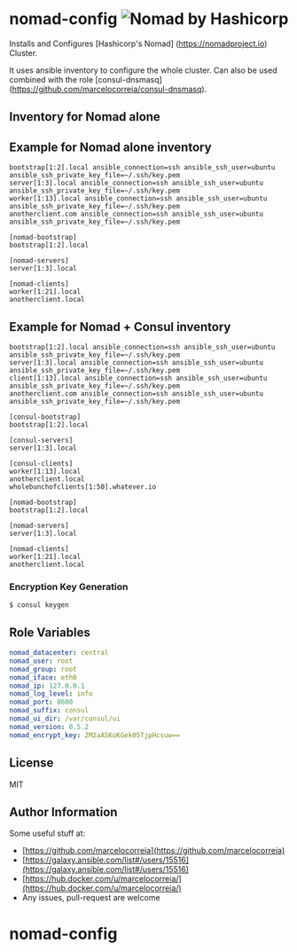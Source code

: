 # nomad-config ![Nomad by Hashicorp](https://www.nomadproject.io/assets/images/logo-header-f33e7fb0.png)

Installs and Configures [Hashicorp's Nomad] (https://nomadproject.io) Cluster.


It uses ansible inventory to configure the whole cluster. Can also be used 
combined with the role [consul-dnsmasq] (https://github.com/marcelocorreia/consul-dnsmasq). 


## Inventory for Nomad alone
## Example for Nomad alone inventory

```
bootstrap[1:2].local ansible_connection=ssh ansible_ssh_user=ubuntu ansible_ssh_private_key_file=~/.ssh/key.pem
server[1:3].local ansible_connection=ssh ansible_ssh_user=ubuntu ansible_ssh_private_key_file=~/.ssh/key.pem
worker[1:13].local ansible_connection=ssh ansible_ssh_user=ubuntu ansible_ssh_private_key_file=~/.ssh/key.pem
anotherclient.com ansible_connection=ssh ansible_ssh_user=ubuntu ansible_ssh_private_key_file=~/.ssh/key.pem

[nomad-bootstrap]
bootstrap[1:2].local

[nomad-servers]
server[1:3].local

[nomad-clients]
worker[1:21].local
anotherclient.local

```


## Example for Nomad + Consul inventory  

```
bootstrap[1:2].local ansible_connection=ssh ansible_ssh_user=ubuntu ansible_ssh_private_key_file=~/.ssh/key.pem
server[1:3].local ansible_connection=ssh ansible_ssh_user=ubuntu ansible_ssh_private_key_file=~/.ssh/key.pem
client[1:13].local ansible_connection=ssh ansible_ssh_user=ubuntu ansible_ssh_private_key_file=~/.ssh/key.pem
anotherclient.com ansible_connection=ssh ansible_ssh_user=ubuntu ansible_ssh_private_key_file=~/.ssh/key.pem

[consul-bootstrap]
bootstrap[1:2].local

[consul-servers]
server[1:3].local

[consul-clients]
worker[1:13].local
anotherclient.local
wholebunchofclients[1:50].whatever.io

[nomad-bootstrap]
bootstrap[1:2].local

[nomad-servers]
server[1:3].local

[nomad-clients]
worker[1:21].local
anotherclient.local

```

### Encryption Key Generation

```
$ consul keygen
```

## Role Variables

```yml
nomad_datacenter: central
nomad_user: root
nomad_group: root
nomad_iface: eth0
nomad_ip: 127.0.0.1
nomad_log_level: info
nomad_port: 8600
nomad_suffix: consul
nomad_ui_dir: /var/consul/ui
nomad_version: 0.5.2
nomad_encrypt_key: 2M2aASKoKGek05TjpHcsuw==

```



License
-------

MIT

Author Information
------------------

Some useful stuff at:
- [https://github.com/marcelocorreia](https://github.com/marcelocorreia)
- [https://galaxy.ansible.com/list#/users/15516](https://galaxy.ansible.com/list#/users/15516)
- [https://hub.docker.com/u/marcelocorreia/](https://hub.docker.com/u/marcelocorreia/)
- Any issues, pull-request are welcome
# nomad-config
